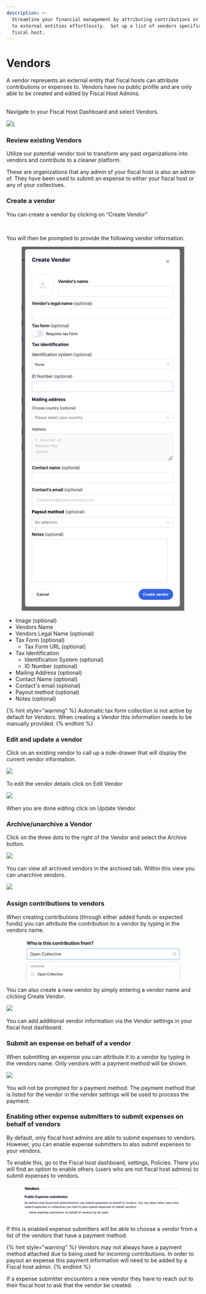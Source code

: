 ```yaml
---
description: >-
  Streamline your financial management by attributing contributions or expenses
  to external entities effortlessly.  Set up a list of vendors specific to your
  fiscal host.
---
```


# Vendors

A vendor represents an external entity that fiscal hosts can attribute contributions or expenses to. Vendors have no public profile and are only able to be created and edited by Fiscal Host Admins.

\
Navigate to your Fiscal Host Dashboard and select Vendors.&#x20;

![](<../../.gitbook/assets/fiscalhost\_vendors\_dashboard\_2023-11-30 (1).png>)\


### Review existing Vendors

Utilize our potential vendor tool to transform any past organizations into vendors and contribute to a cleaner platform.&#x20;

These are organizations that any admin of your fiscal host is also an admin of. They have been used to submit an expense to either your fiscal host or any of your collectives.

### Create a vendor

You can create a vendor by clicking on “Create Vendor”



<figure><img src="../../.gitbook/assets/Screenshot 2023-11-30 at 1.47.20 PM.png" alt=""><figcaption></figcaption></figure>

You will then be prompted to provide the following vendor information.&#x20;

<figure><img src="../../.gitbook/assets/fiscalhost_vendors_createform_2023-11-30 (1).png" alt=""><figcaption></figcaption></figure>

* Image (optional)
* Vendors Name&#x20;
* Vendors Legal Name (optional)
* Tax Form (optional)
  * Tax Form URL (optional)
* Tax Identification&#x20;
  * Identification System (optional)
  * ID Number (optional)
* Mailing Address (optional)
* Contact Name (optional)
* Contact's email (optional)
* Payout method (optional)
* Notes (optional)

{% hint style="warning" %}
Automatic tax form collection is not active by default for Vendors. When creating a Vendor this information needs to be manually provided.&#x20;
{% endhint %}

### Edit and update a vendor

Click on an existing vendor to call up a side-drawer that will display the current vendor information.

![](../../.gitbook/assets/fiscalhost\_vendor\_draw\_2023-11-30.png)

To edit the vendor details click on Edit Vendor

![](../../.gitbook/assets/fiscalhost\_vendor\_editpage\_2023-11-30.png)

When you are done editing click on Update Vendor.&#x20;

### Archive/unarchive a Vendor

Click on the three dots to the right of the Vendor and select the Archive button.

![](../../.gitbook/assets/fiscalhost\_vendors\_archive\_2023-11-30.png)

You can view all archived vendors in the archived tab. Within this view you can unarchive vendors.&#x20;

![](../../.gitbook/assets/fiscalhost\_vendor\_unarchive\_2023-11-30.png)

### Assign contributions to vendors

When creating contributions (through either added funds or expected funds) you can attribute the contribution to a vendor by typing in the vendors name.&#x20;

<figure><img src="../../.gitbook/assets/fiscalhosts_vendors_pendingcontributions_2023-12-1.png" alt=""><figcaption></figcaption></figure>

You can also create a new vendor by simply entering a vendor name and clicking Create Vendor.&#x20;

![](../../.gitbook/assets/fiscalhosts\_vendors\_addvendor\_2023-12-1.png)

You can add additional vendor information via the Vendor settings in your fiscal host dashboard.&#x20;

### Submit an expense on behalf of a vendor

When submitting an expense you can attribute it to a vendor by typing in the vendors name. Only vendors with a payment method will be shown.&#x20;

![](../../.gitbook/assets/fiscalhost\_vendor\_expenses\_2023-12-01.png)

You will not be prompted for a payment method. The payment method that is listed for the vendor in the vendor settings will be used to process the payment.

### Enabling other expense submitters to submit expenses on behalf of vendors

By default, only fiscal host admins are able to submit expenses to vendors. However, you can enable expense submitters to also submit expenses to your vendors.&#x20;

To enable this, go to the Fiscal host dashboard, settings, Policies. There you will find an option to enable others (users who are not fiscal host admins) to submit expenses to vendors.&#x20;

<figure><img src="../../.gitbook/assets/fiscalhost_vendors_policies_2023-12-1.png" alt=""><figcaption></figcaption></figure>

If this is enabled expense submitters will be able to choose a vendor from a list of the vendors that have a payment method.

{% hint style="warning" %}
Vendors may not always have a payment method attached due to being used for incoming contributions. In order to payout an expense this payment information will need to be added by a Fiscal host admin.
{% endhint %}

If a expense submitter encounters a new vendor they have to reach out to their fiscal host to ask that the vendor be created.

